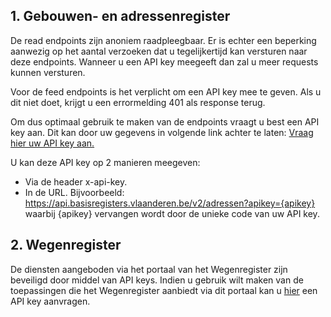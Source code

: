 ## 1. Gebouwen- en adressenregister

De read endpoints zijn anoniem raadpleegbaar. Er is echter een beperking aanwezig op het aantal verzoeken dat u tegelijkertijd kan versturen naar deze endpoints. Wanneer u een API key meegeeft dan zal u meer requests kunnen versturen.

Voor de feed endpoints is het verplicht om een API key mee te geven. Als u dit niet doet, krijgt u een errormelding 401 als response terug.

Om dus optimaal gebruik te maken van de endpoints vraagt u best een API key aan. Dit kan door uw gegevens in volgende link achter te laten: [Vraag hier uw API key aan.][1]

U kan deze API key op 2 manieren meegeven:
* Via de header x-api-key.
* In de URL. Bijvoorbeeld: https://api.basisregisters.vlaanderen.be/v2/adressen?apikey={apikey} waarbij {apikey} vervangen wordt door de unieke code van uw API key.

## 2. Wegenregister

  De diensten aangeboden via het portaal van het Wegenregister zijn beveiligd door middel van API keys. Indien u gebruik wilt maken van de toepassingen die het Wegenregister aanbiedt via dit portaal kan u [hier][2] een API key aanvragen.

[1]:https://dynamicforms.crmiv.vlaanderen.be/DynamicForms/Page/Show/CfDJ8M4Eu9v84l9JmW3p7WGylS-u2ToCLC5KvqQZmZ4G99X5TBULO4n0LCDpm7870eDUOk90hogqVcE7BCVQf2u_4WlsZ7B8friBrkyuAqmXYpIX_BzvQVVo8eUZyNd-njc33Y-Z-B87y03Y2Jgukp2AN5U93jT1Xv2l0afgvenLD9k0fasSMJkt4uNzKmlr_gILGrOy%2FJSqnRom_MLu0h7sALJ8uNvPywCMsZ1zy5Lal4h63?path=APIKey-aanvraag
[2]:https://dynamicforms.crmiv.vlaanderen.be/DynamicForms/Page/Show/CfDJ8GPktGo7Wz5OkeXsfMuUHKWKZpQQq5MGTlvA_dE0k6VATxu3m7M-o1GwqccFdQKCv7ecSBuuHm4j3kt9jGWgye3UZhlDU9kXWmhhy8B23pHtJQ8on8kjJFm3401_LV9GVvNi20YCHqKVWAxbMoje17pgky3OxyEBdXfcura2ORSRUZl5uoZOPPCthIwAKDRuKhWg%2FlKI8tuBjusf8M6zmarDJnbOivCPO5DwVrMdtBTwp?path=APIKeyWR

